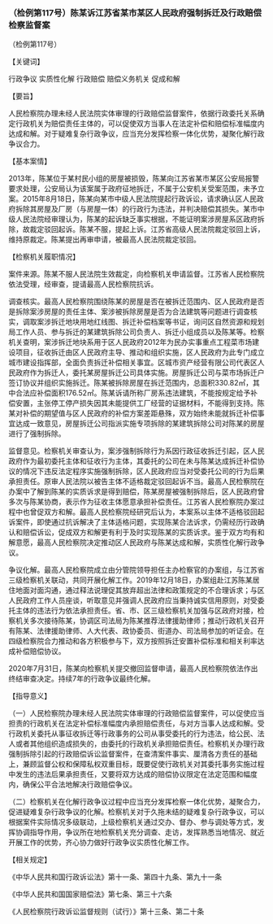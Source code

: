 ### （检例第117号）陈某诉江苏省某市某区人民政府强制拆迁及行政赔偿检察监督案
（检例第117号）

【关键词】

行政争议 实质性化解 行政赔偿 赔偿义务机关 促成和解

【要旨】

人民检察院办理未经人民法院实体审理的行政赔偿监督案件，依据行政委托关系确定行政机关为赔偿责任主体的，可以促使双方当事人在法定补偿和赔偿标准幅度内达成和解。对于疑难复杂行政争议，应当充分发挥检察一体化优势，凝聚化解行政争议合力。

【基本案情】

2013年，陈某位于某村民小组的房屋被损毁，陈某向江苏省某市某区公安局报警要求处理，公安局认为该案属于政府征地拆迁，不属于公安机关受案范围，未予立案。2015年8月18日，陈某向某市中级人民法院提起行政诉讼，请求确认区人民政府拆除其房屋及厂房（与房屋一体）的行政行为违法，并判决赔偿其损失。某市中级人民法院经审理认为，陈某的起诉缺乏事实根据，不能证明案涉房屋系区政府拆除，故裁定驳回起诉。陈某不服，提起上诉。江苏省高级人民法院裁定驳回上诉，维持原裁定。陈某提出再审申请，被最高人民法院裁定驳回。

【检察机关履职情况】

案件来源。陈某不服人民法院生效裁定，向检察机关申请监督。江苏省人民检察院依法受理，经审查，提请最高人民检察院抗诉。

调查核实。最高人民检察院围绕陈某的房屋是否在被拆迁范围内、区人民政府是否是拆除案涉房屋的责任主体、案涉被拆除房屋是否为合法建筑等问题进行调查核实，调取案涉拆迁地块用地红线图、拆迁补偿档案等书证，询问区自然资源和规划局工作人员、参与拆迁的某建筑拆除公司负责人、拆迁小组成员以及陈某等。检察机关查明，案涉拆迁地块系用于区人民政府2012年为民办实事重点工程菜市场建设项目，征收拆迁由区人民政府主导、推动和组织实施，区人民政府为此专门成立城市建设指挥部，全面负责拆迁补偿相关事宜。区城市资产经营有限公司代表区人民政府作为拆迁人，委托某房屋拆迁公司具体实施。房屋拆迁公司与菜市场拆迁户签订协议并组织实施拆迁。陈某被拆除房屋在拆迁范围内，总面积330.82㎡，其中合法应补偿面积176.52㎡。陈某诉请所称厂房系违法建筑，不能按规定给予补偿安置，主张停工停产损失因其未能提供工厂经营的证据材料，不能得到支持。陈某对补偿的期望值与区人民政府的补偿方案差距悬殊，双方始终未能就拆迁补偿事宜达成一致意见，房屋拆迁公司指派实施专项拆除的某建筑拆除公司对陈某的房屋进行了强制拆除。

监督意见。检察机关审查认为，案涉强制拆除行为系因行政征收拆迁引起，区人民政府作为最初委托主体和征收行为主体，其委托的公司在未与陈某达成拆迁补偿协议的情况下违反法定程序实施强制拆除，区人民政府应当对受委托公司的行为后果承担责任。原审人民法院以被告主体不适格裁定驳回起诉不当。最高人民检察院在办案中了解到陈某的实质诉求是得到赔偿，陈某房屋被强制拆除后，区人民政府曾多次与陈某协商，表示作为征收主体愿意承担补偿责任。江苏省人民检察院办案过程中也曾促双方和解。最高人民检察院经研究后认为，本案系以主体不适格驳回起诉案件，即使通过抗诉解决了主体适格问题，实现陈某合法诉求，仍需经历行政确认和赔偿诉讼，促成双方和解更有利于及时实现陈某的实质诉求。鉴于双方均有和解意愿，最高人民检察院决定推动区人民政府与陈某达成和解，实质性化解行政争议。

争议化解。最高人民检察院成立由分管院领导担任主办检察官的办案组，与江苏省三级检察机关联动，共同开展化解工作。2019年12月18日，办案组赴江苏陈某居住地面对面沟通，通过释法说理促其放弃超出法律和政策规定的不合理诉求；与区人民政府工作人员座谈，听取意见并强调人民政府应当秉持诚实信用原则，对受委托主体的违法行为依法承担责任。省、市、区三级检察机关加强与区政府对接，检察机关多次接待陈某，协调区司法局为陈某推荐法律援助律师；推动行政机关召开有陈某、法律援助律师、人大代表、政协委员、街道办、司法局参加的听证会。在四级检察院合力推动和各方积极参与下，双方按照拆迁安置补偿标准和相关利率达成补偿赔偿协议。

2020年7月31日，陈某向检察机关提交撤回监督申请，最高人民检察院依法作出终结审查决定。持续7年的行政争议最终化解。

【指导意义】

（一）人民检察院办理未经人民法院实体审理的行政赔偿监督案件，可以促使应当担责的行政机关在法定补偿标准幅度内承担赔偿责任，与对方当事人达成和解。受行政机关委托从事征收拆迁等行政事务的公司从事受委托的行为违法，给公民、法人或者其他组织造成损失的，由委托的行政机关承担赔偿责任。检察机关办理行政强制拆除引起的行政赔偿诉讼监督案件，在查清案件事实、厘清各方责任的基础上，兼顾监督公权和保障私权双重目标，既要促使行政机关对其委托事务实施过程中发生的违法后果承担责任，又要将双方达成的赔偿协议限定在法定范围和幅度内，确保公平合法地解决行政赔偿争议。

（二）检察机关在化解行政争议过程中应当充分发挥检察一体化优势，凝聚合力，促进疑难复杂行政争议的化解。检察机关对于久拖未结的疑难复杂行政争议，可以根据案件实际情况多级联动，上级检察机关通过交办、督办、参与调处等方式，发挥协调指导作用，争议所在地检察机关充分调查、走访，发挥熟悉当地情况、就近开展工作的优势，齐心协力做好行政争议实质性化解工作。

【相关规定】

《中华人民共和国行政诉讼法》第十一条、第四十九条、第九十一条

《中华人民共和国国家赔偿法》第七条、第三十六条

《人民检察院行政诉讼监督规则（试行）》第十三条、第二十条
